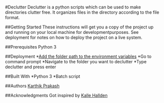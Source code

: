 #Declutter
Declutter is a python scripts which can be used to make directories clutter free. It organizes files in the directory according to the file format.

##Getting Started
These instructions will get you a copy of the project up and running on your local machine for developmentpurposes. See deployment for notes on how to deploy the project on a live system.

##Prerequisites
Python 3

##Deployment
*[Add the folder path to the environment variables](https://superuser.com/questions/949560/how-do-i-set-system-environment-variables-in-windows-10)
*Go to command prompt
*Navigate to the folder you want to declutter
*Type declutter and press enter

##Built With
*Python 3
*Batch script

##Authors
[Karthik Prakash](https://github.com/karthikprakash1998)

##Acknowledgments
Got inspired by [Kalle Hallden](https://github.com/KalleHallden)
